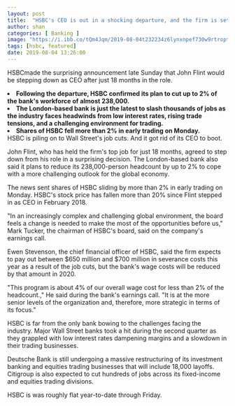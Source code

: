 ```yaml
---
layout: post
title:  "HSBC's CEO is out in a shocking departure, and the firm is set to lay off thousands"
author: shan
categories: [ Banking ]
image: "https://i.ibb.co/tQm4Jqm/2019-08-04t232234z6lynxnpef730w9rtroptp4davos-meeting.jpg"
tags: [hsbc, featured]
date: 2019-08-04 13:26:00
---
```

HSBCmade the surprising announcement late Sunday that John Flint would be stepping down as CEO after just 18 months in the role.<li><strong>Following the departure, HSBC confirmed its plan to cut up to 2% of the bank's workforce of almost 238,000. </strong></li><li><strong>The</strong><strong> London-based bank </strong><strong>is just the latest to slash thousands of jobs as the industry faces headwinds from low interest rates, rising trade tensions, and a challenging environment for trading. </strong></li><li><strong>Shares of HSBC fell more than 2% in early trading on Monday. </strong></li>HSBC is piling on to Wall Street's job cuts. And it got rid of its CEO to boot.<p>John Flint, who has held the firm's top job for just 18 months, agreed to step down from his role in a surprising decision. The London-based bank also said it plans to reduce its 238,000-person headcount by up to 2% to cope with a more challenging outlook for the global economy. </p>The news sent shares of HSBC sliding by more than 2% in early trading on Monday. HSBC's stock price has fallen more than 20% since Flint stepped in as CEO in February 2018. <p><span>"In an increasingly complex and challenging global environment, the board feels a change is needed to make the most of the opportunities before us," Mark Tucker, the chairman of HSBC's board, said on the company's earnings call. </span></p><p>Ewen Stevenson, the chief financial officer of HSBC, said the firm expects to pay out between $650 million and $700 million in severance costs this year as a result of the job cuts, but the bank's wage costs will be reduced by that amount in 2020. </p><p>"<span>This program is about </span><span>4</span><span>%</span><span> of our overall wage cost for less than 2% of the headcount.</span>," He said during the bank's earnings call. "I<span>t is at the more senior levels of the organization and, therefore, more strategic in terms of its focus." </span></p><p>HSBC is far from the only bank  bowing to the challenges facing the industry. Major Wall Street banks took a hit during the second quarter as they grappled with low interest rates dampening margins and a slowdown in their trading businesses. </p>Deutsche Bank is still undergoing a massive restructuring of its investment banking and equities trading businesses that will include 18,000 layoffs. Citigroup is also expected to cut hundreds of jobs across its fixed-income and equities trading divisions.<p>HSBC is was roughly flat year-to-date through Friday.</p>